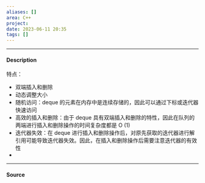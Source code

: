 ```yaml
---
aliases: []
area: C++
project: 
date: 2023-06-11 20:35
tags: []
---
```

---
#### Description
特点：
- 双端插入和删除
- 动态调整大小
- 随机访问：deque 的元素在内存中是连续存储的，因此可以通过下标或迭代器快速访问
- 高效的插入和删除：由于 deque 具有双端插入和删除的特性，因此在队列的两端进行插入和删除操作的时间复杂度都是 O (1)
- 迭代器失效：在 deque 进行插入和删除操作后，对原先获取的迭代器进行解引用可能导致迭代器失效。因此，在插入和删除操作后需要注意迭代器的有效性
- 



---
#### Source
